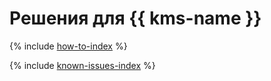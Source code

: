 # Решения для {{ kms-name }}

{% include [how-to-index](how-to/index.md) %}

{% include [known-issues-index](known-issues/index.md) %}
